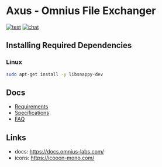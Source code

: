 # Axus - Omnius File Exchanger

[![test](https://github.com/omnius-labs/axus/actions/workflows/test.yml/badge.svg?branch=main)](https://github.com/omnius-labs/axus/actions/workflows/test.yml)
[![chat](https://badges.gitter.im/omnius-labs.svg)](https://gitter.im/omnius-labs/community)

## Installing Required Dependencies

### Linux

```sh
sudo apt-get install -y libsnappy-dev
```

## Docs
- [Requirements](./docs/requirements/index.adoc)
- [Specifications](./docs/specifications/index.adoc)
- [FAQ](./docs/faq.md)

## Links

- docs: https://docs.omnius-labs.com/
- icons: https://icooon-mono.com/

